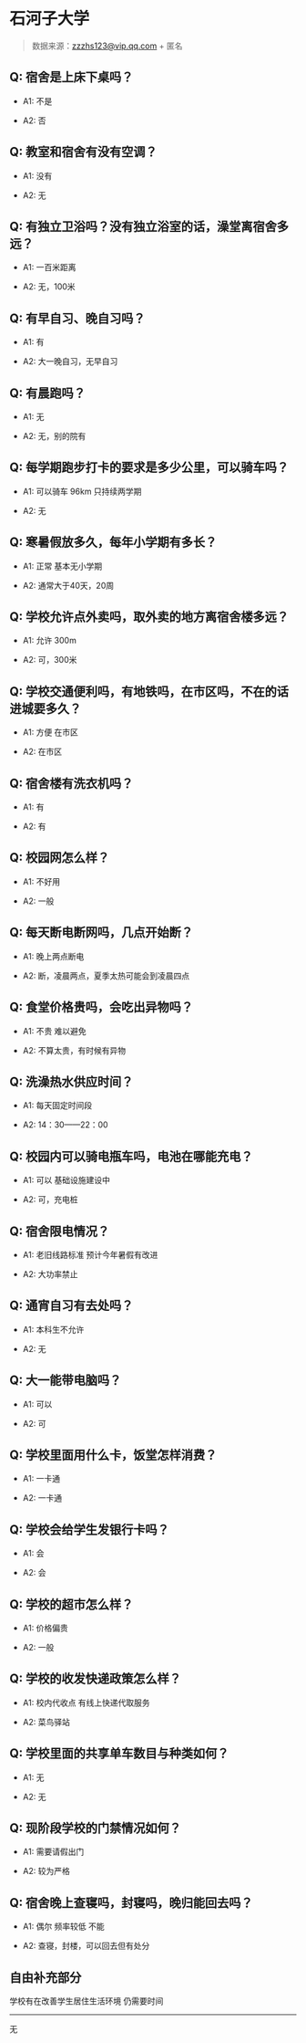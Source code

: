 # 石河子大学

> 数据来源：zzzhs123@vip.qq.com + 匿名

## Q: 宿舍是上床下桌吗？

- A1: 不是

- A2: 否

## Q: 教室和宿舍有没有空调？

- A1: 没有

- A2: 无

## Q: 有独立卫浴吗？没有独立浴室的话，澡堂离宿舍多远？

- A1: 一百米距离

- A2: 无，100米

## Q: 有早自习、晚自习吗？

- A1: 有

- A2: 大一晚自习，无早自习

## Q: 有晨跑吗？

- A1: 无

- A2: 无，别的院有

## Q: 每学期跑步打卡的要求是多少公里，可以骑车吗？

- A1: 可以骑车 96km 只持续两学期

- A2: 无

## Q: 寒暑假放多久，每年小学期有多长？

- A1: 正常 基本无小学期

- A2: 通常大于40天，20周

## Q: 学校允许点外卖吗，取外卖的地方离宿舍楼多远？

- A1: 允许 300m

- A2: 可，300米

## Q: 学校交通便利吗，有地铁吗，在市区吗，不在的话进城要多久？

- A1: 方便 在市区

- A2: 在市区

## Q: 宿舍楼有洗衣机吗？

- A1: 有

- A2: 有

## Q: 校园网怎么样？

- A1: 不好用

- A2: 一般

## Q: 每天断电断网吗，几点开始断？

- A1: 晚上两点断电

- A2: 断，凌晨两点，夏季太热可能会到凌晨四点

## Q: 食堂价格贵吗，会吃出异物吗？

- A1: 不贵 难以避免

- A2: 不算太贵，有时候有异物

## Q: 洗澡热水供应时间？

- A1: 每天固定时间段

- A2: 14：30——22：00

## Q: 校园内可以骑电瓶车吗，电池在哪能充电？

- A1: 可以 基础设施建设中

- A2: 可，充电桩

## Q: 宿舍限电情况？

- A1: 老旧线路标准 预计今年暑假有改进

- A2: 大功率禁止

## Q: 通宵自习有去处吗？

- A1: 本科生不允许

- A2: 无

## Q: 大一能带电脑吗？

- A1: 可以

- A2: 可

## Q: 学校里面用什么卡，饭堂怎样消费？

- A1: 一卡通

- A2: 一卡通

## Q: 学校会给学生发银行卡吗？

- A1: 会

- A2: 会

## Q: 学校的超市怎么样？

- A1: 价格偏贵

- A2: 一般

## Q: 学校的收发快递政策怎么样？

- A1: 校内代收点 有线上快递代取服务

- A2: 菜鸟驿站

## Q: 学校里面的共享单车数目与种类如何？

- A1: 无

- A2: 无

## Q: 现阶段学校的门禁情况如何？

- A1: 需要请假出门

- A2: 较为严格

## Q: 宿舍晚上查寝吗，封寝吗，晚归能回去吗？

- A1: 偶尔 频率较低 不能

- A2: 查寝，封楼，可以回去但有处分

## 自由补充部分

学校有在改善学生居住生活环境 仍需要时间

***

无